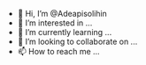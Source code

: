 - 👋 Hi, I’m @Adeapisolihin
- 👀 I’m interested in ...
- 🌱 I’m currently learning ...
- 💞️ I’m looking to collaborate on ...
- 📫 How to reach me ...

<!---
Adeapisolihin/Adeapisolihin is a ✨ special ✨ repository because its `README.md` (this file) appears on your GitHub profile.
You can click the Preview link to take a look at your changes.
--->
